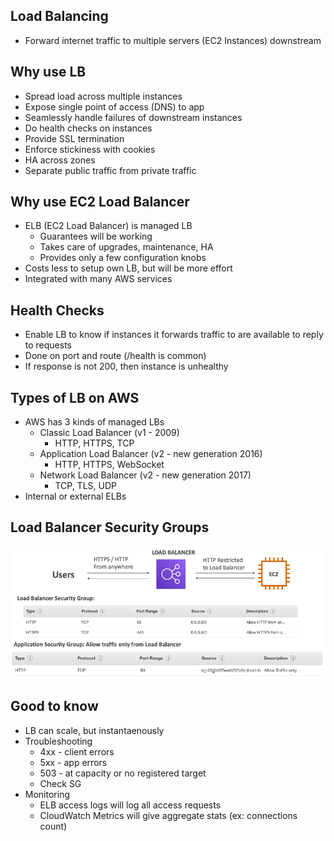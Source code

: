 ## Load Balancing

* Forward internet traffic to multiple servers (EC2 Instances) downstream

## Why use LB

* Spread load across multiple instances
* Expose single point of access (DNS) to app
* Seamlessly handle failures of downstream instances
* Do health checks on instances
* Provide SSL termination
* Enforce stickiness with cookies
* HA across zones
* Separate public traffic from private traffic

## Why use EC2 Load Balancer

* ELB (EC2 Load Balancer) is managed LB
  * Guarantees will be working
  * Takes care of upgrades, maintenance, HA
  * Provides only a few configuration knobs
* Costs less to setup own LB, but will be more effort
* Integrated with many AWS services

## Health Checks

* Enable LB to know if instances it forwards traffic to are available to reply to requests
* Done on port and route (/health is common)
* If response is not 200, then instance is unhealthy

## Types of LB on AWS

* AWS has 3 kinds of managed LBs
  * Classic Load Balancer (v1 - 2009)
    * HTTP, HTTPS, TCP
  * Application Load Balancer (v2 - new generation 2016)
    * HTTP, HTTPS, WebSocket
  * Network Load Balancer (v2 - new generation 2017)
    * TCP, TLS, UDP
* Internal or external ELBs

## Load Balancer Security Groups

![lb](./images/load-balancer.png)

## Good to know

* LB can scale, but instantaenously
* Troubleshooting
  * 4xx - client errors
  * 5xx - app errors
  * 503 - at capacity or no registered target
  * Check SG
* Monitoring
  * ELB access logs will log all access requests
  * CloudWatch Metrics will give aggregate stats (ex: connections count)
